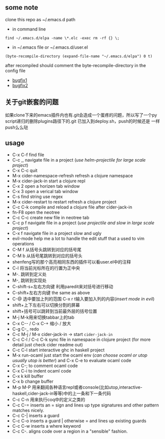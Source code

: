 ## some note

clone this repo as ~/.emacs.d path

* in command line

```
find ~/.emacs.d/elpa -name \*.elc -exec rm -rf {} \;
```

* in ~/.emacs file or ~/.emacs.d/user.el

```
(byte-recompile-directory (expand-file-name "~/.emacs.d/elpa") 0 t)
```

after recompiled should comment the byte-recompile-directory in the config file

* [bugfix1](https://github.com/auto-complete/auto-complete/issues/118)
* [bugfix2](https://github.com/auto-complete/auto-complete/issues/222)

## 关于git嵌套的问题

如果clone下来的emacs插件内也有.git会造成一个蛋疼的问题，所以写了一个py
script递归的删除plugins路径下的.git 已加入到deploy.sh，push的时候还是
一样push么么哒

## usage

* C-x C-f find file
* C-c ,, navigate file in a project (_use helm-projectile for large scale project_)
* C-x C-c quit
* M-x cider-namespace-refresh refresh a clojure namespace
* M-x cider-jack-in start a clojure repl
* C-x 2 open a horizen tab window
* C-x 3 open a verical tab window
* C-s find string use regex
* M-x cider-restart to restart refresh a clojure project
* C-c C-k compile and reload a clojure file after cider-jack-in
* fn-F8 open the neotree
* C-c C-c create new file in neotree tab
* C-c p f navigate file in a project (_use projectile and slow in large scale project_)
* C-x f navigate file in a project slow and ugly
* evil-mode help me a lot to handle the edit stuff that a used to vim operations
* C-M f 从括号头跳转到对应的括号尾
* C-M b 从括号尾跳转到对应的括号头
* shenfeng写的那个高亮相同东西的插件可以看user.el中的注释
* C-l 将当前光标所在的行置为正中央
* M-. 跳转到定义处
* M-, 跳转到实现处
* C-shift-s+左右方向键 利用paredit来对括号进行移动
* C-shift+左右方向键 the same as above
* C-@ 选中要加上列的范围 C-x r t输入要加入列的内容(_insert mode in evil_)
* shift+上下左右可以切换分割的屏幕
* shift+括号可以跳转到当前最外层的括号位置
* M-j M-k用来切换tabbar上的tab
* C-x C-- / C-x C-+ 缩小 / 放大
* C-g C-_ redo
* C-c M-j / M-x cider-jack-in -> start `cider-jack-in`
* C-c C-l / C-c C-k sync file in namespace in clojure project (for more detail just check cider readme out)
* C-c C-l start interactive ghc in haskell project
* M-x run-ocaml just start the ocaml env (_can choose ocaml or utop usually utop is better_) and C-x C-e to evaluate ocaml code
* C-x C-; to comment ocaml code
* C-x C-i to indent ocaml code
* C-x k kill buffer
* C-x b change buffer
* M-p M-P 用来翻阅各种语言repl或者console(比如utop,interactive-haskell,cider-jack-in等等)中的上一条和下一条代码
* C-c C-n 用来执行coq中的定义之类的
* C-c C-= inserts an = sign and lines up type signatures and other pattern matches nicely.
* C-c C-| inserts a guard
* C-c C-o inserts a guard | otherwise = and lines up existing guards
* C-c C-w inserts a where keyword
* C-c C-. aligns code over a region in a "sensible" fashion.
